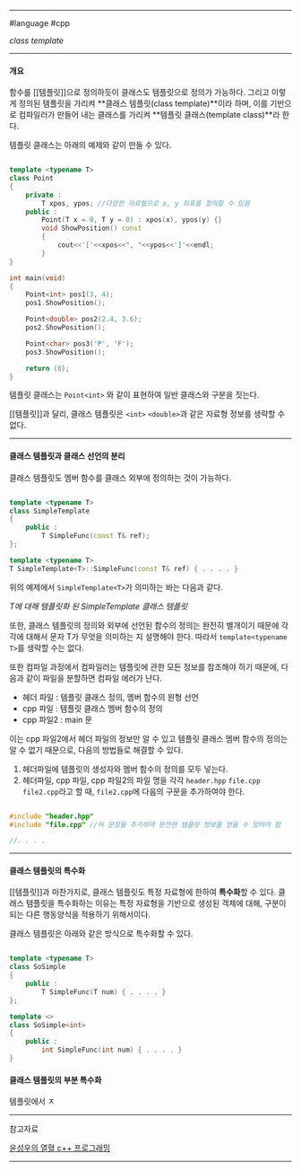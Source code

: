 
---

#language #cpp 

*class template*

---

#### 개요

함수를 [[템플릿]]으로 정의하듯이 클래스도 템플릿으로 정의가 가능하다. 그리고 이렇게 정의된 템플릿을 가리켜 **클래스 템플릿(class template)**이라 하며, 이를 기반으로 컴파일러가 만들어 내는 클래스를 가리켜 **템플릿 클래스(template class)**라 한다.

템플릿 클래스는 아래의 예제와 같이 만들 수 있다.

```cpp

template <typename T>
class Point
{
	private :
		T xpos, ypos; //다양한 자료형으로 x, y 좌표를 정의할 수 있음
	public :
		Point(T x = 0, T y = 0) : xpos(x), ypos(y) {}
		void ShowPosition() const
		{
			cout<<'['<<xpos<<", "<<ypos<<']'<<endl;
		}
}

int main(void)
{
	Point<int> pos1(3, 4);
	pos1.ShowPosition();

	Point<double> pos2(2.4, 3.6);
	pos2.ShowPosition();

	Point<char> pos3('P', 'F');
	pos3.ShowPosition();

	return (0);
}

```

템플릿 클래스는 `Point<int>` 와 같이 표현하여 일반 클래스와 구분을 짓는다.

[[템플릿]]과 달리, 클래스 템플릿은 `<int>` `<double>`과 같은 자료형 정보를 생략할 수 없다.

---

#### 클래스 템플릿과 클래스 선언의 분리

클래스 템플릿도 멤버 함수를 클래스 외부에 정의하는 것이 가능하다.

```cpp

template <typename T>
class SimpleTemplate
{
	public :
		T SimpleFunc(const T& ref);
};

template <typename T>
T SimpleTemplate<T>::SimpleFunc(const T& ref) { . . . . }

```

위의 예제에서 `SimpleTemplate<T>`가 의미하는 바는 다음과 같다.

*T에 대해 템플릿화 된 SimpleTemplate 클래스 템플릿*

또한, 클래스 템플릿의 정의와 외부에 선언된 함수의 정의는 완전히 별개이기 때문에 각각에 대해서 문자 T가 무엇을 의미하는 지 설명해야 한다. 따라서 `template<typename T>`를 생략할 수는 없다.

또한 컴파일 과정에서 컴파일러는 템플릿에 관한 모든 정보를 참조해야 하기 때문에, 다음과 같이 파일을 분할하면 컴파일 에러가 난다.

- 헤더 파일 : 템플릿 클래스 정의, 멤버 함수의 원형 선언
- cpp 파일 : 템플릿 클래스 멤버 함수의 정의
- cpp 파일2 : main 문

이는 cpp 파일2에서 헤더 파일의 정보만 알 수 있고 템플릿 클래스 멤버 함수의 정의는 알 수 없기 때문으로, 다음의 방법들로 해결할 수 있다.

1. 헤더파일에 템플릿의 생성자와 멤버 함수의 정의를 모두 넣는다.
2. 헤더파일, cpp 파일, cpp 파일2의 파일 명을 각각 `header.hpp` `file.cpp` `file2.cpp`라고 할 때, `file2.cpp`에 다음의 구문을 추가하여야 한다.

```cpp

#include "header.hpp"
#include "file.cpp" //이 문장을 추가하여 완전한 템플릿 정보를 얻을 수 있어야 함

//. . . .

```

---

#### 클래스 템플릿의 특수화

[[템플릿]]과 마찬가지로, 클래스 템플릿도 특정 자료형에 한하여 **특수화**할 수 있다.
클래스 템플릿을 특수화하는 이유는 특정 자료형을 기반으로 생성된 객체에 대해, 구분이 되는 다른 행동양식을 적용하기 위해서이다.

클래스 템플릿은 아래와 같은 방식으로 특수화할 수 있다.

```cpp

template <typename T>
class SoSimple
{
	public :
		T SimpleFunc(T num) { . . . . }
};

template <>
class SoSimple<int>
{
	public :
		int SimpleFunc(int num) { . . . . }
}

```

#### 클래스 템플릿의 부분 특수화

템플릿에서 ㅈ

---

참고자료

[윤성우의 열혈 c++ 프로그래밍](https://product.kyobobook.co.kr/detail/S000001589147)

---